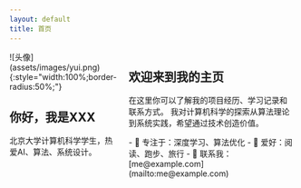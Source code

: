 ```yaml
---
layout: default
title: 首页
---
```


<div class="columns">
  <div class="card">
    ![头像](assets/images/yui.png){:style="width:100%;border-radius:50%;"}
    <h2>你好，我是XXX</h2>
    <p>北京大学计算机科学学生，热爱AI、算法、系统设计。</p>
  </div>

  <div class="card">
    <h2>欢迎来到我的主页</h2>
    <p>在这里你可以了解我的项目经历、学习记录和联系方式。  
    我对计算机科学的探索从算法理论到系统实践，希望通过技术创造价值。</p>
    <p>
      - 🔭 专注于：深度学习、算法优化  
      - 🎯 爱好：阅读、跑步、旅行  
      - 📧 联系我：[me@example.com](mailto:me@example.com)
    </p>
  </div>
</div>
